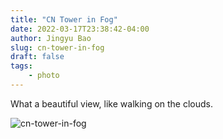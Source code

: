 ```yaml
---
title: "CN Tower in Fog"
date: 2022-03-17T23:38:42-04:00
author: Jingyu Bao
slug: cn-tower-in-fog
draft: false
tags:
    - photo
---
```


What a beautiful view, like walking on the clouds.

![cn-tower-in-fog](https://user-images.githubusercontent.com/2069165/159186298-5262a10f-caf5-46fa-a162-d882b956d31d.jpg)
